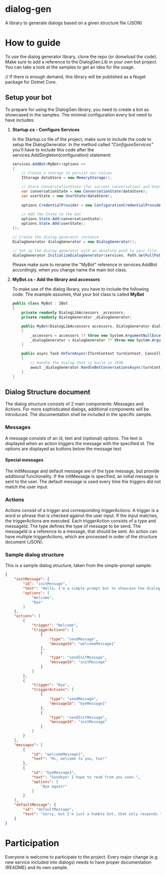 # dialog-gen
A library to generate dialogs based on a given structure file (JSON)

# How to guide

To use the dialog generator library, clone the repo (or donwload the code). Make sure to add a reference to the DialogGen.Lib in your own bot project. You can take a look at the samples to get an idea for the usage.

// If there is enough demand, this library will be published as a Nuget package for Dotnet Core.

## Setup your bot

To prepare for using the DialogGen library, you need to create a bot as showcased in the samples. The minimal configuration every bot need to have includes:

1. **Startup.cs - Configure Services**

    In the Startup.cs file of the project, make sure to include the code to setup the DialogGenerator. In the method called *"ConfigureServices"* you'll have to include this code after the services.AddSingleton(configuration) statement:

    ```csharp
    services.AddBot<MyBot>(options =>
    {
        // Create a storage to persist our values
        IStorage dataStore = new MemoryStorage();

        // Store ConverstationState (for current conversation) and UserState (for tracking user interaction)
        var conversationState = new ConversationState(dataStore);
        var userState = new UserState(dataStore);
        
        options.CredentialProvider = new ConfigurationCredentialProvider(configuration);               
        
        // Add the State to the bot
        options.State.Add(conversationState);
        options.State.Add(userState);
    });

    // Create the dialog generator instance
    DialogGenerator dialogGenerator = new DialogGenerator();

    // Set up the dialog generator with an absolute path to your file. 
    dialogGenerator.InitializeDialogGenerator(services, Path.GetFullPath("folder/your-dialog-structure.json"));
    ```

    Please make sure to rename the "MyBot" reference in services.AddBot accordingly, when you change name the main bot class.

2. **MyBot.cs - Add the library and accessors**

    To make use of the dialog library, you have to include the following code. The example assumes, that your bot class is called **MyBot**

    ```csharp
    public class MyBot : IBot
    {
        private readonly DialogLibAccessors _accessors;
        private readonly DialogGenerator _dialogGenerator;

        public MyBot(DialogLibAccessors accessors, DialogGenerator dialogGenerator)
        {
            _accessors = accessors ?? throw new System.ArgumentNullException(nameof(accessors));
            _dialogGenerator = dialogGenerator ?? throw new System.ArgumentNullException(nameof(dialogGenerator));
        }

        public async Task OnTurnAsync(ITurnContext turnContext, CancellationToken cancellationToken = default(CancellationToken))
        {
            // Handle the dialog that is build in JSON
            await _dialogGenerator.HandleBotConversationsAsync(turnContext, cancellationToken);
        }
    }
    ```

## Dialog Structure document

The dialog structure consists of 2 main components: Messages and Actions. For more sophisticated dialogs, additional components will be introduced. The documentation shall be included in the specific sample.

### Messages

A message consists of an id, text and (optional) options. The text is displayed when an action triggers the message with the specified id. The options are displayed as buttons below the message text.

#### Special messages

The initMessage and default message are of the type message, but provide additional functionality. If the initMessage is specified, an initial message is sent to the user. The default message is used every time the triggers did not match the user input.

### Actions

Actions consist of a trigger and corresponding triggerActions. A trigger is a word or phrase that is checked against the user input. If the input matches, the triggerActions are executed. 
Each triggerAction consists of a type and messageId. The type defines the type of message to be send. The messageId is a reference to a message, that should be sent. An action can have multiple triggerActions, which are processed in order of the structure document (JSON).

### Sample dialog structure

This is a sample dialog structure, taken from the simple-prompt sample:

```json
{
    "initMessage": {
        "id": "initMessage",
        "text": "Hello, I'm a simple prompt bot to showcase the dialog generator library ;-)",
        "options": [
            "Welcome",
            "Bye"
        ]
    },
    "actions": [
        {
            "trigger": "Welcome",
            "triggerActions": [
                {
                    "type": "sendMessage",
                    "messageId": "welcomeMessage1"
                },
                {
                    "type": "sendInitMessage",
                    "messageId": "initMessage"
                }
            ]
        },
        {
            "trigger": "Bye",
            "triggerActions": [
                {
                    "type": "sendMessage",
                    "messageId": "byeMessage1"
                },
                {
                    "type": "sendInitMessage",
                    "messageId": "initMessage"
                }
            ]
        }
    ],
    "messages": [
        {
            "id": "welcomeMessage1",
            "text": "Hi, welcome to you, too!"
        },
        {
            "id": "byeMessage1",
            "text": "Goodbye! I hope to read from you soon.",
            "options": [
                "Bye again!"
            ]
        }
    ],
    "defaultMessage": {
        "id": "defaultMessage",
        "text": "Sorry, but I'm just a humble bot, that only responds to the given options."
    }
}
```

# Participation

Everyone is welcome to participate to the project. Every major change (e.g. new service included into dialogs) needs to have proper documentation (README) and its own sample.
